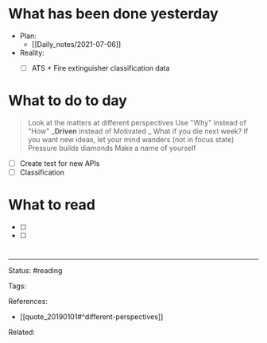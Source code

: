 # What has been done yesterday
- Plan:
	- [[Daily_notes/2021-07-06]]
- Reality:
	- [ ] ATS + Fire extinguisher classification data


# What to do to day
>Look at the matters at different perspectives
>Use "Why" instead of "How"
>_**Driven** instead of Motivated _
>What if you die next week?
>If you want new ideas, let your mind wanders (not in focus state)
>Pressure builds diamonds
>Make a name of yourself


- [ ] Create test for new APIs
- [ ] Classification

# What to read

- [ ] 
- [ ] 


#

---
Status: #reading

Tags: 

References:
- [[quote_20190101#^different-perspectives]]

Related: 
